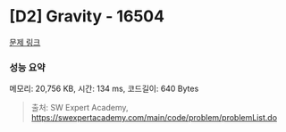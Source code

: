 # [D2] Gravity - 16504 

[문제 링크](https://swexpertacademy.com/main/code/problem/problemDetail.do?contestProbId=AYZOEkza5qMDFARc) 

### 성능 요약

메모리: 20,756 KB, 시간: 134 ms, 코드길이: 640 Bytes



> 출처: SW Expert Academy, https://swexpertacademy.com/main/code/problem/problemList.do